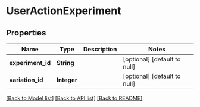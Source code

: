 # UserActionExperiment
## Properties

| Name | Type | Description | Notes |
|------------ | ------------- | ------------- | -------------|
| **experiment\_id** | **String** |  | [optional] [default to null] |
| **variation\_id** | **Integer** |  | [optional] [default to null] |

[[Back to Model list]](../README.md#documentation-for-models) [[Back to API list]](../README.md#documentation-for-api-endpoints) [[Back to README]](../README.md)

